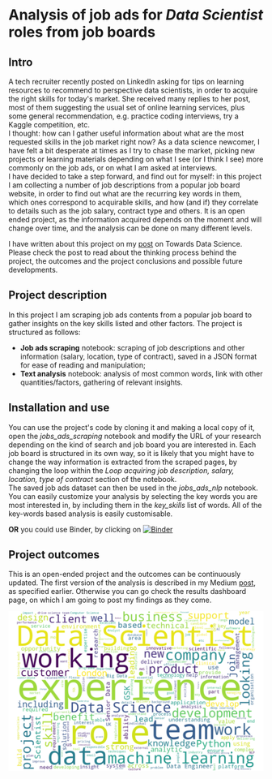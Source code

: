 # Analysis of job ads for _Data Scientist_ roles from job boards
## Intro
A tech recruiter recently posted on LinkedIn asking for tips on learning resources to recommend to perspective data scientists, in order to acquire the right skills for today's market. She received many replies to her post, most of them suggesting the usual set of online learning services, plus some general recommendation, e.g. practice coding interviews,  try a Kaggle competition, etc.  
I thought: how can I gather useful information about what are the most requested skills in the job market right now? As a data science newcomer, I have felt a bit desperate at times as I try to chase the market, picking new projects or learning materials depending on what I see (or I think I see) more commonly on the job ads, or on what I am asked at interviews.  
I have decided to take a step forward, and find out for myself: in this project I am collecting a number of job descriptions from a popular job board website, in order to find out what are the recurring key words in them, which ones correspond to acquirable skills, and how (and if) they correlate to details such as the job salary, contract type and others.
It is an open ended project, as the information acquired depends on the moment and will change over time, and the analysis can be done on many different levels.

I have written about this project on my [post](https://towardsdatascience.com/how-to-identify-the-most-requested-skills-on-the-data-science-job-market-with-data-science-726845ca9638) on Towards Data Science. Please check the post to read about the thinking process behind the project, the outcomes and the project conclusions and possible future developments.

## Project description
In this project I am scraping job ads contents from a popular job board to gather insights on the key skills listed and other factors. The project is structured as follows:

- **Job ads scraping** notebook: scraping of job descriptions and other information (salary, location, type of contract), saved in a JSON format for ease of reading and manipulation;
- **Text analysis** notebook: analysis of most common words, link with other quantities/factors, gathering of relevant insights.

## Installation and use
You can use the project's code by cloning it and making a local copy of it, open the _jobs_ads_scraping_ notebook and modify the URL of your research depending on the kind of search and job board you are interested in. Each job board is structured in its own way, so it is likely that you might have to change the way information is extracted from the scraped pages, by changing the loop within the _Loop acquiring job description, salary, location, type of contract_ section of the notebook.  
The saved job ads dataset can then be used in the _jobs_ads_nlp_ notebook. You can easily customize your analysis by selecting the key words you are most interested in, by including them in the _key_skills_ list of words. 
All of the key-words based analysis is easily customisable.

**OR** you could use Binder, by clicking on [![Binder](https://mybinder.org/badge_logo.svg)](https://mybinder.org/v2/gh/RaffaToSpace/Job_ads_scraping_nlp/master)

## Project outcomes
This is an open-ended project and the outcomes can be continuously updated. The first version of the analysis is described in my Medium [post](https://towardsdatascience.com/how-to-identify-the-most-requested-skills-on-the-data-science-job-market-with-data-science-726845ca9638), as specified earlier. Otherwise you can go check the results dashboard page, on which I am going to post my findings as they come.

![wordcloud][wordcloud]

[wordcloud]: https://github.com/RaffaToSpace/Job_ads_scraping_nlp/blob/master/data/white_wordcloud4.png "Word Cloud"

